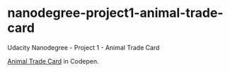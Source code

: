 # nanodegree-project1-animal-trade-card
Udacity Nanodegree - Project 1 - Animal Trade Card
<br>

<a href='https://codepen.io/dimitraK/full/rprEzy/' target="_blank">Animal Trade Card</a> in Codepen.
